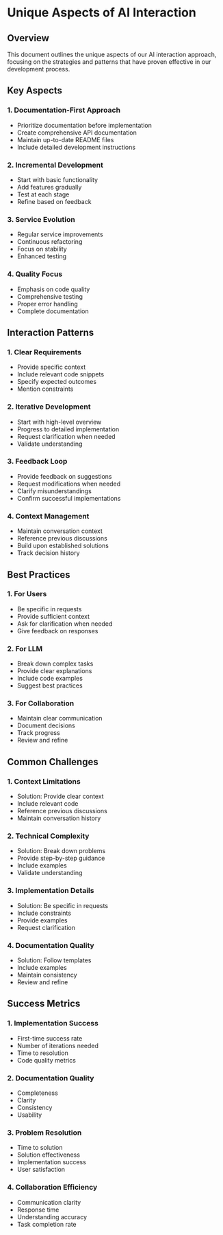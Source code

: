 # Unique Aspects of AI Interaction

## Overview
This document outlines the unique aspects of our AI interaction approach, focusing on the strategies and patterns that have proven effective in our development process.

## Key Aspects

### 1. Documentation-First Approach
- Prioritize documentation before implementation
- Create comprehensive API documentation
- Maintain up-to-date README files
- Include detailed development instructions

### 2. Incremental Development
- Start with basic functionality
- Add features gradually
- Test at each stage
- Refine based on feedback

### 3. Service Evolution
- Regular service improvements
- Continuous refactoring
- Focus on stability
- Enhanced testing

### 4. Quality Focus
- Emphasis on code quality
- Comprehensive testing
- Proper error handling
- Complete documentation

## Interaction Patterns

### 1. Clear Requirements
- Provide specific context
- Include relevant code snippets
- Specify expected outcomes
- Mention constraints

### 2. Iterative Development
- Start with high-level overview
- Progress to detailed implementation
- Request clarification when needed
- Validate understanding

### 3. Feedback Loop
- Provide feedback on suggestions
- Request modifications when needed
- Clarify misunderstandings
- Confirm successful implementations

### 4. Context Management
- Maintain conversation context
- Reference previous discussions
- Build upon established solutions
- Track decision history

## Best Practices

### 1. For Users
- Be specific in requests
- Provide sufficient context
- Ask for clarification when needed
- Give feedback on responses

### 2. For LLM
- Break down complex tasks
- Provide clear explanations
- Include code examples
- Suggest best practices

### 3. For Collaboration
- Maintain clear communication
- Document decisions
- Track progress
- Review and refine

## Common Challenges

### 1. Context Limitations
- Solution: Provide clear context
- Include relevant code
- Reference previous discussions
- Maintain conversation history

### 2. Technical Complexity
- Solution: Break down problems
- Provide step-by-step guidance
- Include examples
- Validate understanding

### 3. Implementation Details
- Solution: Be specific in requests
- Include constraints
- Provide examples
- Request clarification

### 4. Documentation Quality
- Solution: Follow templates
- Include examples
- Maintain consistency
- Review and refine

## Success Metrics

### 1. Implementation Success
- First-time success rate
- Number of iterations needed
- Time to resolution
- Code quality metrics

### 2. Documentation Quality
- Completeness
- Clarity
- Consistency
- Usability

### 3. Problem Resolution
- Time to solution
- Solution effectiveness
- Implementation success
- User satisfaction

### 4. Collaboration Efficiency
- Communication clarity
- Response time
- Understanding accuracy
- Task completion rate 